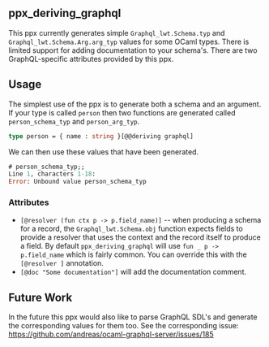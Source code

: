 ppx_deriving_graphql
--------------------

This ppx currently generates simple `Graphql_lwt.Schema.typ` and `Graphql_lwt.Schema.Arg.arg_typ` values for some OCaml types. There is limited support for adding documentation to your schema's. There are two GraphQL-specific attributes provided by this ppx.



## Usage

The simplest use of the ppx is to generate both a schema and an argument. If your type is called `person` then two functions are generated called `person_schema_typ` and `person_arg_typ`.

```ocaml
type person = { name : string }[@@deriving graphql]
```

We can then use these values that have been generated.

```ocaml
# person_schema_typ;;
Line 1, characters 1-18:
Error: Unbound value person_schema_typ
```

### Attributes

 - `[@resolver (fun ctx p -> p.field_name)]` -- when producing a schema for a record, the `Graphql_lwt.Schema.obj` function expects fields to provide a resolver that uses the context and the record itself to produce a field. By default `ppx_deriving_graphql` will use `fun _ p -> p.field_name` which is fairly common. You can override this with the `[@resolver ]` annotation.
 - `[@doc "Some documentation"]` will add the documentation comment.

## Future Work

In the future this ppx would also like to parse GraphQL SDL's and generate the corresponding values for them too. See the corresponding issue: https://github.com/andreas/ocaml-graphql-server/issues/185
